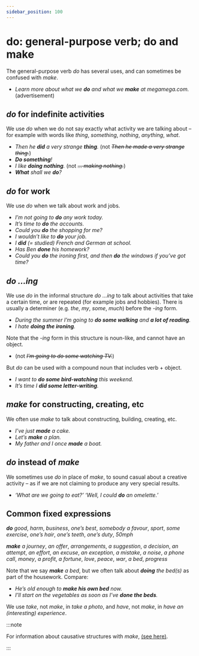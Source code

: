 ```yaml
---
sidebar_position: 100
---
```


# do: general-purpose verb; do and make

The general-purpose verb *do* has several uses, and can sometimes be confused with *make*.

- *Learn more about what we **do** and what we **make** at megamega.com.* (advertisement)

## *do* for indefinite activities

We use *do* when we do not say exactly what activity we are talking about – for example with words like *thing*, *something*, *nothing*, *anything*, *what*.

- *Then he **did** a very strange **thing**.* (not *~~Then he made a very strange thing.~~*)
- ***Do something**!*
- *I like **doing nothing**.* (not *~~… making nothing.~~*)
- ***What** shall we **do**?*

## *do* for work

We use *do* when we talk about work and jobs.

- *I’m not going to **do** any work today.*
- *It’s time to **do** the accounts.*
- *Could you **do** the shopping for me?*
- *I wouldn’t like to **do** your job.*
- *I **did** (= studied) French and German at school.*
- *Has Ben **done** his homework?*
- *Could you **do** the ironing first, and then **do** the windows if you’ve got time?*

## *do …ing*

We use *do* in the informal structure *do …ing* to talk about activities that take a certain time, or are repeated (for example jobs and hobbies). There is usually a determiner (e.g. *the*, *my*, *some*, *much*) before the *\-ing* form.

- *During the summer I’m going to **do some walking** and **a lot of reading**.*
- *I hate **doing the ironing**.*

 Note that the *\-ing* form in this structure is noun-like, and cannot have an object.

- (not *~~I’m going to do some watching TV.~~*)

But *do* can be used with a compound noun that includes verb + object.

- *I want to **do some bird-watching** this weekend.*
- *It’s time I **did some letter-writing**.*

## *make* for constructing, creating, etc

We often use *make* to talk about constructing, building, creating, etc.

- *I’ve just **made** a cake.*
- *Let’s **make** a plan.*
- *My father and I once **made** a boat.*

## *do* instead of *make*

We sometimes use *do* in place of *make*, to sound casual about a creative activity – as if we are not claiming to produce any very special results.

- *‘What are we going to eat?’ ‘Well, I could **do** an omelette.’*

## Common fixed expressions

***do** good*, *harm*, *business*, *one’s best*, *somebody a favour*, *sport*, *some exercise*, *one’s hair*, *one’s teeth*, *one’s duty*, *50mph*

***make** a journey*, *an offer*, *arrangements*, *a suggestion*, *a decision*, *an attempt*, *an effort*, *an excuse*, *an exception*, *a mistake*, *a noise*, *a phone call*, *money*, *a profit*, *a fortune*, *love*, *peace*, *war*, *a bed*, *progress*

Note that we say ***make** a bed*, but we often talk about ***doing** the bed(s)* as part of the housework. Compare:

- *He’s old enough to **make his own bed** now.*
- *I’ll start on the vegetables as soon as I’ve **done the beds**.*

We use *take*, not *make*, in *take a photo*, and *have*, not *make*, in *have an (interesting) experience*.

:::note

For information about causative structures with *make*, [(see here)](./../../grammar/infinitives-ing-forms-and-past-participles-after-nouns-verbs-etc/causative-structures-with-make).

:::
